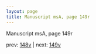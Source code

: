 ```yaml
---
layout: page
title: Manuscript msA, page 149r
---
```


Manuscript msA, page 149r

prev:  [148v](../148v) | next:  [149v](../149v)